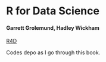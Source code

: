 # R for Data Science
#### Garrett Grolemund, Hadley Wickham

[R4D](https://r4ds.had.co.nz/)

Codes depo as I go through this book.
